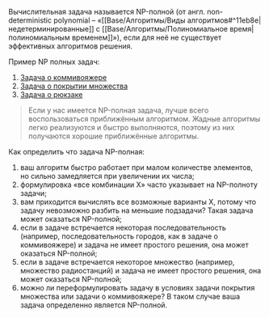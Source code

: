 Вычислительная задача называется NP-полной (от англ. non-deterministic polynomial – «[[Base/Алгоритмы/Виды алгоритмов#^11eb8e\|недетерминированные]] с [[Base/Алгоритмы/Полиномиальное время\|полиномиальным временем]]»), если для неё не существует эффективных алгоритмов решения.


Пример NP полных задач:
1. [Задача о коммивояжере](obsidian://open?vault=ObsidianC%23&file=Base%2F%D0%90%D0%BB%D0%B3%D0%BE%D1%80%D0%B8%D1%82%D0%BC%D1%8B%2F%D0%97%D0%B0%D0%B4%D0%B0%D1%87%D0%B0%20%D0%BE%20%D0%BA%D0%BE%D0%BC%D0%BC%D0%B8%D0%B2%D0%BE%D1%8F%D0%B6%D0%B5%D1%80%D0%B5)
2. [Задача о покрытии множества](obsidian://open?vault=ObsidianC%23&file=Base%2F%D0%90%D0%BB%D0%B3%D0%BE%D1%80%D0%B8%D1%82%D0%BC%D1%8B%2F%D0%97%D0%B0%D0%B4%D0%B0%D1%87%D0%B0%20%D0%BE%20%D0%BF%D0%BE%D0%BA%D1%80%D1%8B%D1%82%D0%B8%D0%B8%20%D0%BC%D0%BD%D0%BE%D0%B6%D0%B5%D1%81%D1%82%D0%B2%D0%B0)
3. [Задача о рюкзаке](obsidian://open?vault=ObsidianC%23&file=Base%2F%D0%90%D0%BB%D0%B3%D0%BE%D1%80%D0%B8%D1%82%D0%BC%D1%8B%2F%D0%97%D0%B0%D0%B4%D0%B0%D1%87%D0%B0%20%D0%BE%20%D1%80%D1%8E%D0%BA%D0%B7%D0%B0%D0%BA%D0%B5)

> Если у нас имеется NP-полная задача, лучше всего воспользоваться приближённым алгоритмом. 
> Жадные алгоритмы легко реализуются и быстро выполняются, поэтому из них получаются хорошие приближённые алгоритмы.

Как определить что задача NP-полная:
1. ваш алгоритм быстро работает при малом количестве элементов, но  сильно замедляется при увеличении их числа;  
2. формулировка «все комбинации Х» часто указывает на NP-полноту задачи;  
3. вам приходится вычислять все возможные варианты Х, потому что задачу невозможно разбить на меньшие подзадачи? Такая задача может оказаться NP-полной;  
4. если в задаче встречается некоторая последовательность (например, последовательность городов, как в задаче о коммивояжере) и задача не имеет простого решения, она может оказаться NP-полной;  
5. если в задаче встречается некоторое множество (например, множество радиостанций) и задача не имеет простого решения, она может оказаться NP-полной;  
6. можно ли переформулировать задачу в условиях задачи покрытия  множества или задачи о коммивояжере? В таком случае ваша задача определенно является NP-полной.




